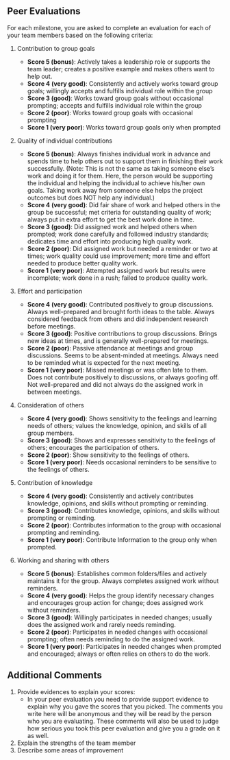 ## Peer Evaluations

For each milestone, you are asked to complete an evaluation for each of your team members based on the following criteria:

1. Contribution to group goals
    - **Score 5 (bonus)**: Actively takes a leadership role or supports the team leader; creates a positive example and makes others want to help out.
    - **Score 4 (very good)**: Consistently and actively works toward group goals; willingly accepts and fulfills individual role within the group
    - **Score 3 (good)**: Works toward group goals without occasional prompting; accepts and fulfills individual role within the group
    - **Score 2 (poor)**: Works toward group goals with occasional prompting
    - **Score 1 (very poor)**: Works toward group goals only when prompted

2. Quality of individual contributions
    - **Score 5 (bonus)**: Always finishes individual work in advance and spends time to help others out to support them in finishing their work successfully. (Note: This is not the same as taking someone else’s work and doing it for them. Here, the person would be supporting the individual and helping the individual to achieve his/her own goals. Taking work away from someone else helps the project outcomes but does NOT help any individual.)
    - **Score 4 (very good)**: Did fair share of work and helped others in the group be successful; met criteria for outstanding quality of work; always put in extra effort to get the best work done in time.
    - **Score 3 (good)**: Did assigned work and helped others when prompted; work done carefully and followed industry standards; dedicates time and effort into producing high quality work.
    - **Score 2 (poor)**: Did assigned work but needed a reminder or two at times; work quality could use improvement; more time and effort needed to produce better quality work.
    - **Score 1 (very poor)**: Attempted assigned work but results were incomplete; work done in a rush; failed to produce quality work.

3. Effort and participation
    - **Score 4 (very good)**: Contributed positively to group discussions. Always well-prepared and brought forth ideas to the table. Always considered feedback from others and did independent research before meetings.
    - **Score 3 (good)**: Positive contributions to group discussions. Brings new ideas at times, and is generally well-prepared for meetings.
    - **Score 2 (poor)**: Passive attendance at meetings and group discussions. Seems to be absent-minded at meetings. Always need to be reminded what is expected for the next meeting.
    - **Score 1 (very poor)**: Missed meetings or was often late to them. Does not contribute positively to discussions, or always goofing off. Not well-prepared and did not always do the assigned work in between meetings.

4. Consideration of others
    - **Score 4 (very good)**: Shows sensitivity to the feelings and learning needs of others; values the knowledge, opinion, and skills of all group members.
    - **Score 3 (good)**: Shows and expresses sensitivity to the feelings of others; encourages the participation of others.
    - **Score 2 (poor)**: Show sensitivity to the feelings of others.
    - **Score 1 (very poor)**: Needs occasional reminders to be sensitive to the feelings of others.
   
5. Contribution of knowledge
    - **Score 4 (very good)**: Consistently and actively contributes knowledge, opinions, and skills without prompting or reminding.
    - **Score 3 (good)**: Contributes knowledge, opinions, and skills without prompting or reminding.
    - **Score 2 (poor)**: Contributes information to the group with occasional prompting and reminding.
    - **Score 1 (very poor)**: Contribute Information to the group only when prompted.
   
6. Working and sharing with others
    - **Score 5 (bonus)**: Establishes common folders/files and actively maintains it for the group. Always completes assigned work without reminders.
    - **Score 4 (very good)**: Helps the group identify necessary changes and encourages group action for change; does assigned work without reminders.
    - **Score 3 (good)**: Willingly participates in needed changes; usually does the assigned work and rarely needs reminding.
    - **Score 2 (poor)**: Participates in needed changes with occasional prompting; often needs reminding to do the assigned work.
    - **Score 1 (very poor)**: Participates in needed changes when prompted and encouraged; always or often relies on others to do the work.

## Additional Comments

1. Provide evidences to explain your scores:
    - In your peer evaluation you need to provide support evidence to explain why you gave the scores that you picked. The comments you write here will be anonymous and they will be read by the person who you are evaluating. These comments will also be used to judge how serious you took this peer evaluation and give you a grade on it as well.
2. Explain the strengths of the team member 
3. Describe some areas of improvement

